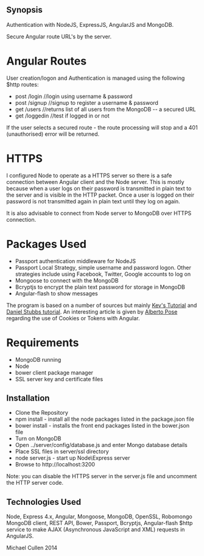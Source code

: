 ## Synopsis
 

Authentication with NodeJS, ExpressJS, AngularJS and MongoDB.

Secure Angular route URL's by the server.


# Angular Routes 

User creation/logon and Authentication is managed using the following $http routes: 

* post /login		//login using username & password
* post /signup 		//signup to register a username & password
* get /users 		//returns list of all users from the MongoDB -- a secured URL
* get /loggedin 	//test if logged in or not

If the user selects a secured route - the route processing will stop and a 401 (unauthorised) error will be returned.


# HTTPS

I configured Node to operate as a HTTPS server so there is a safe connection between Angular client and the Node server.
This is mostly because when a user logs on their password is transmitted in plain text to the server and is visible in the HTTP packet.
Once a user is logged on their password is not transmitted again in plain text until they log on again.

It is also advisable to connect from Node server to MongoDB over HTTPS connection.


# Packages Used

- Passport authentication middleware for NodeJS 
- Passport Local Strategy, simple username and password logon. Other strategies include using Facebook, Twitter, Google accounts to log on
- Mongoose to connect with the MongoDB
- Bcryptjs to encrypt the plain text password for storage in MongoDB
- Angular-flash to show messages

The program is based on a number of sources but mainly [Kev's Tutorial](https://vickev.com/#!/article/authentication-in-single-page-applications-node-js-passportjs-angularjs) and [Daniel Stubbs tutorial](http://danielstudds.com/setting-up-passport-js-secure-spa-part-1/). 
An interesting article is given by [Alberto Pose](https://auth0.com/blog/2014/01/07/angularjs-authentication-with-cookies-vs-token/) regarding the use of Cookies or Tokens with Angular. 


# Requirements

* MongoDB running
* Node
* bower client package manager
* SSL server key and certificate files 


## Installation

* Clone the Repository
* npm install - install all the node packages listed in the package.json file 
* bower install - installs the front end packages listed in the bower.json file
* Turn on MongoDB
* Open ../server/config/database.js and enter Mongo database details
* Place SSL files in server/ssl directory
* node server.js - start up Node\Express server
* Browse to http://localhost:3200


Note: you can disable the HTTPS server in the server.js file and uncomment the HTTP server code.


## Technologies Used
 
Node, Express 4.x, Angular, Mongoose, MongoDB, OpenSSL, Robomongo MongoDB client, REST API, Bower, Passport, Bcryptjs, Angular-flash
$http service to make AJAX (Asynchronous JavaScript and XML) requests in AngularJS.


Michael Cullen
2014
